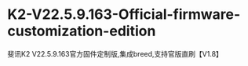 # K2-V22.5.9.163-Official-firmware-customization-edition
斐讯K2 V22.5.9.163官方固件定制版,集成breed,支持官版直刷【V1.8】
